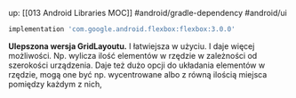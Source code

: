 up: [[013 Android Libraries MOC]]
#android/gradle-dependency
#android/ui

```groovy
implementation 'com.google.android.flexbox:flexbox:3.0.0'
```

**Ulepszona wersja GridLayoutu.** I łatwiejsza w użyciu. I daje więcej możliwości. 
Np. wylicza ilość elementów w rzędzie w zależności od szerokości urządzenia.
Daje też dużo opcji do układania elementów w rzędzie, mogą one być np. wycentrowane albo z równą ilością miejsca pomiędzy każdym z nich,

